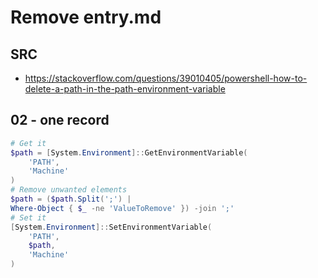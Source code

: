 # Remove entry.md

## SRC
* https://stackoverflow.com/questions/39010405/powershell-how-to-delete-a-path-in-the-path-environment-variable

## 02 - one record
````powershell
# Get it
$path = [System.Environment]::GetEnvironmentVariable(
    'PATH',
    'Machine'
)
# Remove unwanted elements
$path = ($path.Split(';') |
Where-Object { $_ -ne 'ValueToRemove' }) -join ';'
# Set it
[System.Environment]::SetEnvironmentVariable(
    'PATH',
    $path,
    'Machine'
)
````
